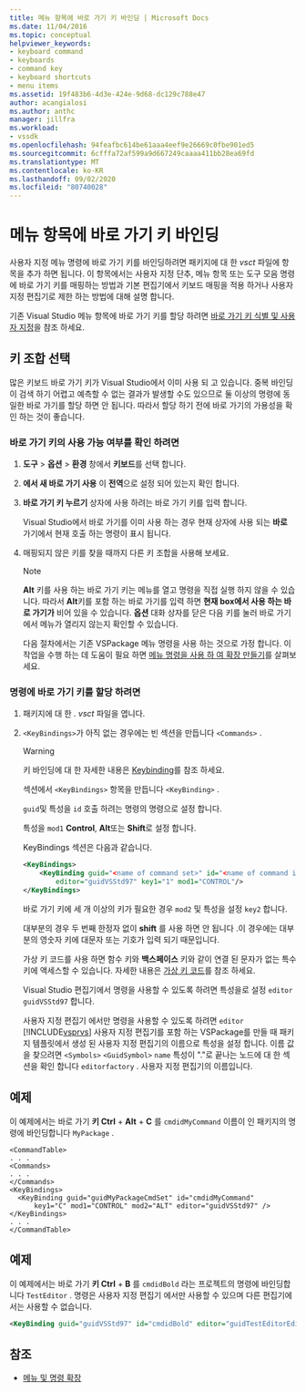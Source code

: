 ```yaml
---
title: 메뉴 항목에 바로 가기 키 바인딩 | Microsoft Docs
ms.date: 11/04/2016
ms.topic: conceptual
helpviewer_keywords:
- keyboard command
- keyboards
- command key
- keyboard shortcuts
- menu items
ms.assetid: 19f483b6-4d3e-424e-9d68-dc129c788e47
author: acangialosi
ms.author: anthc
manager: jillfra
ms.workload:
- vssdk
ms.openlocfilehash: 94feafbc614be61aaa4eef9e26669c0fbe901ed5
ms.sourcegitcommit: 6cfffa72af599a9d667249caaaa411bb28ea69fd
ms.translationtype: MT
ms.contentlocale: ko-KR
ms.lasthandoff: 09/02/2020
ms.locfileid: "80740028"
---
```

# <a name="bind-keyboard-shortcuts-to-menu-items"></a>메뉴 항목에 바로 가기 키 바인딩
사용자 지정 메뉴 명령에 바로 가기 키를 바인딩하려면 패키지에 대 한 *vsct* 파일에 항목을 추가 하면 됩니다. 이 항목에서는 사용자 지정 단추, 메뉴 항목 또는 도구 모음 명령에 바로 가기 키를 매핑하는 방법과 기본 편집기에서 키보드 매핑을 적용 하거나 사용자 지정 편집기로 제한 하는 방법에 대해 설명 합니다.

 기존 Visual Studio 메뉴 항목에 바로 가기 키를 할당 하려면 [바로 가기 키 식별 및 사용자 지정](../ide/identifying-and-customizing-keyboard-shortcuts-in-visual-studio.md)을 참조 하세요.

## <a name="choose-a-key-combination"></a>키 조합 선택
 많은 키보드 바로 가기 키가 Visual Studio에서 이미 사용 되 고 있습니다. 중복 바인딩이 검색 하기 어렵고 예측할 수 없는 결과가 발생할 수도 있으므로 둘 이상의 명령에 동일한 바로 가기를 할당 하면 안 됩니다. 따라서 할당 하기 전에 바로 가기의 가용성을 확인 하는 것이 좋습니다.

### <a name="to-verify-the-availability-of-a-keyboard-shortcut"></a>바로 가기 키의 사용 가능 여부를 확인 하려면

1. **도구**  >  **옵션**  >  **환경** 창에서 **키보드**를 선택 합니다.

2. **에서 새 바로 가기 사용** 이 **전역**으로 설정 되어 있는지 확인 합니다.

3. **바로 가기 키 누르기** 상자에 사용 하려는 바로 가기 키를 입력 합니다.

    Visual Studio에서 바로 가기를 이미 사용 하는 경우 현재 상자에 사용 되는 **바로** 가기에서 현재 호출 하는 명령이 표시 됩니다.

4. 매핑되지 않은 키를 찾을 때까지 다른 키 조합을 사용해 보세요.

   > [!NOTE]
   > **Alt** 키를 사용 하는 바로 가기 키는 메뉴를 열고 명령을 직접 실행 하지 않을 수 있습니다. 따라서 **Alt**키를 포함 하는 바로 가기를 입력 하면 **현재 box에서 사용 하는 바로 가기가** 비어 있을 수 있습니다. **옵션** 대화 상자를 닫은 다음 키를 눌러 바로 가기에서 메뉴가 열리지 않는지 확인할 수 있습니다.

   다음 절차에서는 기존 VSPackage 메뉴 명령을 사용 하는 것으로 가정 합니다. 이 작업을 수행 하는 데 도움이 필요 하면 [메뉴 명령을 사용 하 여 확장 만들기](../extensibility/creating-an-extension-with-a-menu-command.md)를 살펴보세요.

### <a name="to-assign-a-keyboard-shortcut-to-a-command"></a>명령에 바로 가기 키를 할당 하려면

1. 패키지에 대 한 *. vsct* 파일을 엽니다.

2. `<KeyBindings>`가 아직 없는 경우에는 빈 섹션을 만듭니다 `<Commands>` .

   > [!WARNING]
   > 키 바인딩에 대 한 자세한 내용은 [Keybinding](../extensibility/keybinding-element.md)를 참조 하세요.

    섹션에서 `<KeyBindings>` 항목을 만듭니다 `<KeyBinding>` .

    `guid`및 특성을 `id` 호출 하려는 명령의 명령으로 설정 합니다.

    특성을 `mod1` **Control**, **Alt**또는 **Shift**로 설정 합니다.

    KeyBindings 섹션은 다음과 같습니다.

   ```xml
   <KeyBindings>
       <KeyBinding guid="<name of command set>" id="<name of command id>"
           editor="guidVSStd97" key1="1" mod1="CONTROL"/>
   </KeyBindings>

   ```

   바로 가기 키에 세 개 이상의 키가 필요한 경우 `mod2` 및 특성을 설정 `key2` 합니다.

   대부분의 경우 두 번째 한정자 없이 **shift** 를 사용 하면 안 됩니다 .이 경우에는 대부분의 영숫자 키에 대문자 또는 기호가 입력 되기 때문입니다.

   가상 키 코드를 사용 하면 함수 키와 **백스페이스** 키와 같이 연결 된 문자가 없는 특수 키에 액세스할 수 있습니다. 자세한 내용은 [가상 키 코드](/windows/desktop/inputdev/virtual-key-codes)를 참조 하세요.

   Visual Studio 편집기에서 명령을 사용할 수 있도록 하려면 특성을로 설정 `editor` `guidVSStd97` 합니다.

   사용자 지정 편집기 에서만 명령을 사용할 수 있도록 하려면 `editor` [!INCLUDE[vsprvs](../code-quality/includes/vsprvs_md.md)] 사용자 지정 편집기를 포함 하는 VSPackage를 만들 때 패키지 템플릿에서 생성 된 사용자 지정 편집기의 이름으로 특성을 설정 합니다. 이름 값을 찾으려면 `<Symbols>` `<GuidSymbol>` `name` 특성이 "."로 끝나는 노드에 대 한 섹션을 확인 합니다 `editorfactory` . 사용자 지정 편집기의 이름입니다.

## <a name="example"></a>예제
 이 예제에서는 바로 가기 **키 Ctrl** + **Alt** + **C** 를 `cmdidMyCommand` 이름이 인 패키지의 명령에 바인딩합니다 `MyPackage` .

```
<CommandTable>
. . .
<Commands>
. . .
</Commands>
<KeyBindings>
  <KeyBinding guid="guidMyPackageCmdSet" id="cmdidMyCommand"
      key1="C" mod1="CONTROL" mod2="ALT" editor="guidVSStd97" />
</KeyBindings>
. . .
</CommandTable>
```

## <a name="example"></a>예제
 이 예제에서는 바로 가기 **키 Ctrl** + **B** 를 `cmdidBold` 라는 프로젝트의 명령에 바인딩합니다 `TestEditor` . 명령은 사용자 지정 편집기 에서만 사용할 수 있으며 다른 편집기에서는 사용할 수 없습니다.

```xml
<KeyBinding guid="guidVSStd97" id="cmdidBold" editor="guidTestEditorEditorFactory" key1="B" mod1="Control" />
```

## <a name="see-also"></a>참조
- [메뉴 및 명령 확장](../extensibility/extending-menus-and-commands.md)
